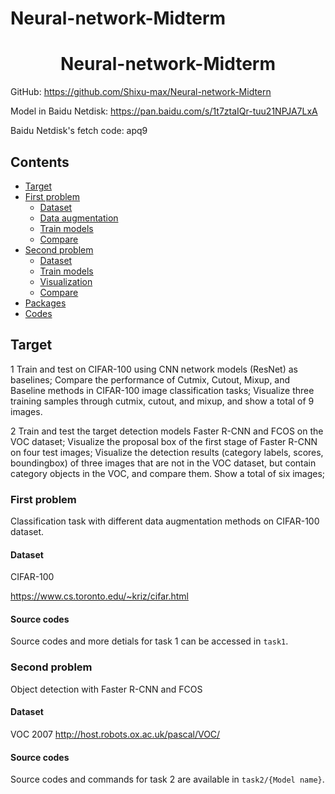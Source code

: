 # Neural-network-Midterm
<h1 align="center"> Neural-network-Midterm</h1>

GitHub: https://github.com/Shixu-max/Neural-network-Midtern

Model in Baidu Netdisk: https://pan.baidu.com/s/1t7ztaIQr-tuu21NPJA7LxA

Baidu Netdisk's fetch code: apq9

## Contents
- [Target](#target)
- [First problem](#first-problem)
  * [Dataset](#dataset)
  * [Data augmentation](#augmentor)
  * [Train models](#train_models)
  * [Compare](#compare)
- [Second problem](#second-problem)
  * [Dataset](#dataset)
  * [Train models](#train-models)
  * [Visualization](#visualization)
  * [Compare](#compare)
- [Packages](#packages)
- [Codes](#codes)


## Target
1 Train and test on CIFAR-100 using CNN network models (ResNet) as baselines; Compare the performance of Cutmix, Cutout, Mixup, and Baseline methods in CIFAR-100 image classification tasks; Visualize three training samples through cutmix, cutout, and mixup, and show a total of 9 images.

2 Train and test the target detection models Faster R-CNN and FCOS on the VOC dataset; Visualize the proposal box of the first stage of Faster R-CNN on four test images; Visualize the detection results (category labels, scores, boundingbox) of three images that are not in the VOC dataset, but contain category objects in the VOC, and compare them. Show a total of six images;
### First problem
Classification task with different data augmentation methods on CIFAR-100 dataset.
#### Dataset
CIFAR-100

https://www.cs.toronto.edu/~kriz/cifar.html


#### Source codes
Source codes and more detials for task 1 can be accessed in `task1`.



### Second problem
Object detection with Faster R-CNN and FCOS
#### Dataset
VOC 2007 
http://host.robots.ox.ac.uk/pascal/VOC/

#### Source codes
Source codes and commands for task 2 are available in `task2/{Model name}`.
